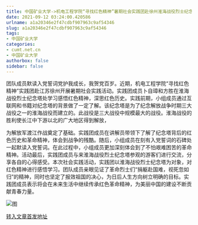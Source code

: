```yaml
---
title: 中国矿业大学->机电工程学院“寻找红色精神”暑期社会实践团赴徐州淮海战役烈士纪念塔开展调研 | cumt.net.cn
date: 2021-09-12 03:24:00.420586
urlname: a1a20346e2f47cdbf907963c9af54346
slug: a1a20346e2f47cdbf907963c9af54346
tags: 
- 中国矿业大学
categories:
- cumt.net.cn
- 中国矿业大学
authorbox: false
sidebar: false
---
```

团队成员默读入党誓词党护我成长，我贺党百岁。近期，机电工程学院“寻找红色精神”实践团赴江苏徐州开展暑期社会实践活动。实践团成员卜自璋和方胜在淮海战役烈士纪念塔处学习感悟红色精神，深思红色历史。实践前期，小组成员通过互联网和书籍对纪念塔的背景做了一定了解。该纪念塔是为了纪念解放战争时期三大战役之一的淮海战役而建立的。此战役是三大战役中规模最大的战役。淮海战役的胜利使长江中下游以北的广大地区得到解放，
<!--more-->
为解放军渡江作战奠定了基础。实践团成员在讲解员带领下了解了纪念塔背后的红色历史和革命精神，体会到战争的残酷。随后，小组成员在刻有入党誓词的石碑处一起默读入党誓词。在此过程中，小组成员更加深刻体会到了不怕艰难困苦的革命精神。活动最后，实践团成员与来淮海战役烈士纪念塔参观的游客们进行交流，分享各自的心得感受。本次社会实践活动，实践团以淮海战役烈士纪念塔为对象，对红色精神进行感悟学习。团队成员亲眼见证了革命烈士们“捐躯赴国难，视死忽如归”的精神，同时也坚定了报效祖国的决心，为日后人生方向树立明确的目标。实践团成员表示将会在未来生活中继续传承红色革命精神，为美丽中国的建设不断贡献青春力量。

![图](http://xwzx.cumt.edu.cn/_upload/article/images/7a/d8/cb9826ff4c269c03fb9d27620afa/ce74585f-82c8-4ec2-9396-5d46152872d1.jpg)

[转入文章首发地址](http://xwzx.cumt.edu.cn/3e/07/c523a605703/page.htm)
